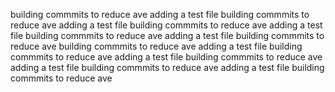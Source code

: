 building commmits to reduce ave
adding a test file
building commmits to reduce ave
adding a test file
building commmits to reduce ave
adding a test file
building commmits to reduce ave
adding a test file
building commmits to reduce ave
building commmits to reduce ave
adding a test file
building commmits to reduce ave
adding a test file
building commmits to reduce ave
adding a test file
building commmits to reduce ave
adding a test file
building commmits to reduce ave
